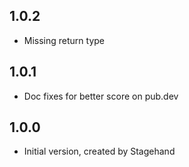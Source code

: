 ## 1.0.2

- Missing return type

## 1.0.1

- Doc fixes for better score on pub.dev

## 1.0.0

- Initial version, created by Stagehand
